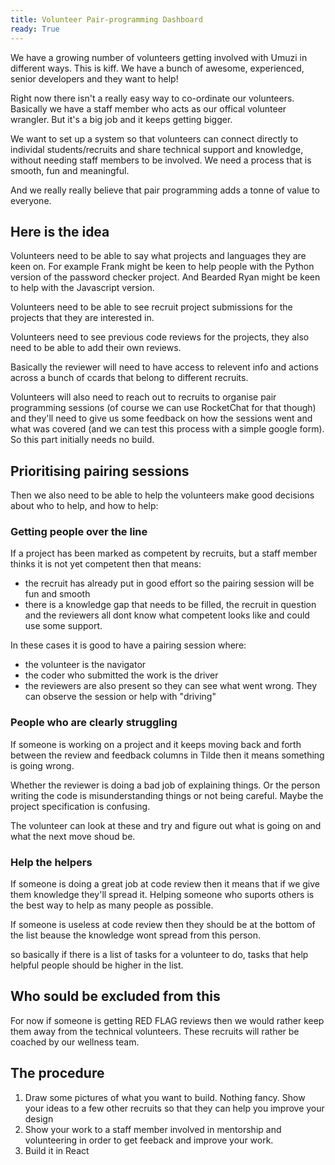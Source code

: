 ```yaml
---
title: Volunteer Pair-programming Dashboard
ready: True
---
```


We have a growing number of volunteers getting involved with Umuzi in different ways. This is kiff. We have a bunch of awesome, experienced, senior developers and they want to help!

Right now there isn't a really easy way to co-ordinate our volunteers. Basically we have a staff member who acts as our offical volunteer wrangler. But it's a big job and it keeps getting bigger.

We want to set up a system so that volunteers can connect directly to individal students/recruits and share technical support and knowledge, without needing staff members to be involved. We need a process that is smooth, fun and meaningful.

And we really really believe that pair programming adds a tonne of value to everyone.

## Here is the idea

Volunteers need to be able to say what projects and languages they are keen on. For example Frank might be keen to help people with the Python version of the password checker project. And Bearded Ryan might be keen to help with the Javascript version.

Volunteers need to be able to see recruit project submissions for the projects that they are interested in.

Volunteers need to see previous code reviews for the projects, they also need to be able to add their own reviews.

Basically the reviewer will need to have access to relevent info and actions across a bunch of ccards that belong to different recruits.

Volunteers will also need to reach out to recruits to organise pair programming sessions (of course we can use RocketChat for that though) and they'll need to give us some feedback on how the sessions went and what was covered (and we can test this process with a simple google form). So this part initially needs no build.

## Prioritising pairing sessions

Then we also need to be able to help the volunteers make good decisions about who to help, and how to help:

### Getting people over the line

If a project has been marked as competent by recruits, but a staff member thinks it is not yet competent then that means:

- the recruit has already put in good effort so the pairing session will be fun and smooth
- there is a knowledge gap that needs to be filled, the recruit in question and the reviewers all dont know what competent looks like and could use some support.

In these cases it is good to have a pairing session where:

- the volunteer is the navigator
- the coder who submitted the work is the driver
- the reviewers are also present so they can see what went wrong. They can observe the session or help with "driving"

### People who are clearly struggling

If someone is working on a project and it keeps moving back and forth between the review and feedback columns in Tilde then it means something is going wrong.

Whether the reviewer is doing a bad job of explaining things. Or the person writing the code is misunderstanding things or not being careful. Maybe the project specification is confusing.

The volunteer can look at these and try and figure out what is going on and what the next move shoud be.

### Help the helpers

If someone is doing a great job at code review then it means that if we give them knowledge they'll spread it. Helping someone who suports others is the best way to help as many people as possible.

If someone is useless at code review then they should be at the bottom of the list beause the knowledge wont spread from this person.

so basically if there is a list of tasks for a volunteer to do, tasks that help helpful people should be higher in the list.

## Who sould be excluded from this

For now if someone is getting RED FLAG reviews then we would rather keep them away from the technical volunteers. These recruits will rather be coached by our wellness team.

## The procedure

1. Draw some pictures of what you want to build. Nothing fancy. Show your ideas to a few other recruits so that they can help you improve your design
2. Show your work to a staff member involved in mentorship and volunteering in order to get feeback and improve your work.
3. Build it in React
